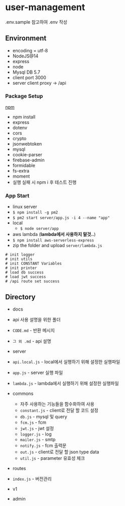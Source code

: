 # user-management

.env.sample 참고하여 .env 작성

## Environment
* encoding = utf-8
* NodeJS@14
* express
* node
* Mysql DB 5.7
* client port 3000
* server client proxy -> /api

### Package Setup
[npm](https://www.npmjs.com/)
* npm install 
 * express
 * dotenv
 * cors
 * crypto
 * jsonwebtoken
 * mysql
 * cookie-parser
 * firebase-admin
 * formidable
 * fs-extra
 * moment
* 실행 실패 시 npm i 후 테스트 진행

### App Start
* linux server
 * ```$ npm install -g pm2```
 * ```$ pm2 start server/app.js -i 4 --name "app"```
* local
  * ```$ node server/app```
* aws lambda (**lambda에서 사용하지 말것..**)
 * ```$ npm install aws-serverless-express```
 * zip the folder and upload `server/lambda.js`
```
# init logger
# init utils
# init CONSTANT Variables
# init printer
# load db success
# load jwt success
# /api route set success
```

## Directory
* docs
 - api 사용 설명을 위한 폴더
 * ```CODE.md``` - 반환 메시지
 * ```그 외 .md``` - api 설명

* server
 * ```api.local.js``` - local에서 실행하기 위해 설정한 실행파일
 * ```app.js``` - server 실행 파일
 * ```lambda.js``` - lambda에서 실행하기 위해 설정한 실행파일
 * commons
   - 자주 사용하는 기능들을 함수화하여 사용
   * ```constant.js``` - client로 전달 할 코드 설정
   * ```db.js``` - mysql 및 query
   * ```fcm.js``` - fcm 
   * ```jwt.js``` - jwt 설정 
   * ```logger.js``` - log
   * ```mailer.js``` - smtp
   * ```notify.js``` - fcm 출력문
   * ```out.js``` - client로 전달 할 json type data
   * ```util.js``` - parameter 유효성 체크

 * routes
  * ```index.js``` - 버전관리
  * v1
   * admin


